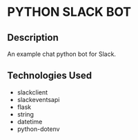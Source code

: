 # PYTHON SLACK BOT

## Description

An example chat python bot for Slack.

## Technologies Used

- slackclient
- slackeventsapi
- flask
- string
- datetime
- python-dotenv
